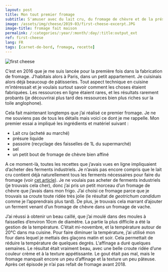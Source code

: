 ```yaml
---
layout: post
title: Mon tout premier fromage
subtitle: S'amuser avec du lait cru, du fromage de chèvre et de la présure
image: /assets/img/cheese/2019-03/first-cheese-excerpt.JPG
image-title: fromage fait maison
permalink: /:categories/:year/:month/:day/:title:output_ext
ref: first-cheese
lang: FR
tags: [carnet-de-bord, fromage, recette]
---
```


![first cheese]({{site.baseurl}}/assets/img/cheese/2019-03/first-cheese-3.JPG)

<!--excerpt.start-->
C’est en 2016 que je me suis lancée pour la première fois dans la fabrication de fromage. J’habitais alors à Paris, dans un petit appartement. Je cuisinais alors déjà beaucoup de pâtisseries. Tout aspect technique en cuisine m’intéressait et je voulais surtout savoir comment les choses étaient fabriquées. Les ressources en ligne étaient rares, et les résultats rarement probants (je découvrirai plus tard des ressources bien plus riches sur la toile anglophone).
<!--excerpt.end-->

Cela fait maintenant longtemps que j’ai réalisé ce premier fromage. Je ne me souviens pas de tous les détails mais voici ce dont je me rappelle. Mon premier essai a impliqué les ingrédients et matériel suivant :
-	Lait cru (acheté au marché)
-	présure liquide
-	passoire (recyclage des faisselles de 1L du supermarché)
-	sel
-	un petit bout de fromage de chèvre bien affiné

A ce moment-là, toutes les recettes que j’avais vues en ligne impliquaient d’acheter des ferments industriels. Je n’avais pas encore compris que le lait cru contient déjà naturellement tous les ferments nécessaires pour faire du fromage (voir [cet article](lait-cru.html)). Je ne voulais pas acheter de ferments industriels (je trouvais cela cher), donc j’ai pris un petit morceau d’un fromage de chèvre que j’avais dans mon frigo. J’ai choisi ce fromage parce que je trouvais sa croute toute ridée très jolie (le résultat de *geotrichum candidum* comme je l’apprendrais plus tard). De plus, je trouvais cela marrant d’ajouter un ferment venant d’un fromage de chèvre dans un fromage de vache.


J’ai réussi à obtenir un beau caillé, que j’ai moulé dans des moules à faisselles d’environ 10cm de diamètre. La partie la plus difficile a été la gestion de la température. C’était mi-novembre, et la température autour de 20°C dans ma cuisine. Pour faire diminuer la température, j’ai utilisé mon four dans lequel je mettais des glaçons matin et soir. Cela permettait de réduire la température de quelques degrés. L‘affinage a duré quelques semaines.
Le résultat était vraiment beau, avec une belle croute ridée d’une couleur crème et à la texture appétissante. Le gout était pas mal, mais le fromage manquait encore un peu d’affinage et la texture un peu pâteuse.
Après cet épisode je n’ai pas refait de fromage avant 2018.
